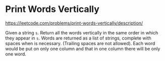 # Print Words Vertically

https://leetcode.com/problems/print-words-vertically/description/

Given a string `s`. Return all the words vertically in the same order in which they appear in `s`.
Words are returned as a list of strings, complete with spaces when is necessary. (Trailing spaces are not allowed).
Each word would be put on only one column and that in one column there will be only one word.
